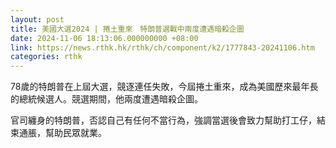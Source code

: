 ```yaml
---
layout: post
title: 美國大選2024 | 捲土重來　特朗普選戰中兩度遭遇暗殺企圖
date: 2024-11-06 18:13:06.000000000 +08:00
link: https://news.rthk.hk/rthk/ch/component/k2/1777843-20241106.htm
categories: rthk
---
```


78歲的特朗普在上屆大選，競逐連任失敗，今屆捲土重來，成為美國歷來最年長的總統候選人。競選期間，他兩度遭遇暗殺企圖。

官司纏身的特朗普，否認自己有任何不當行為，強調當選後會致力幫助打工仔，結束通脹，幫助民眾就業。
